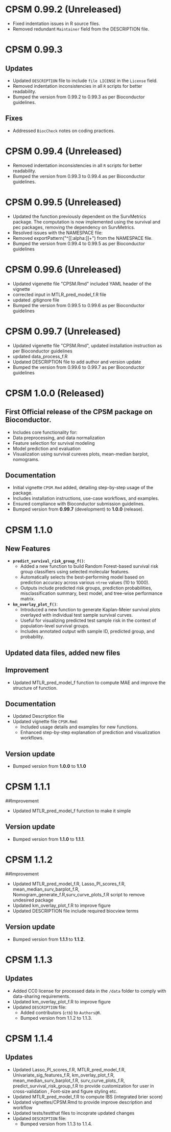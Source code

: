 # CPSM 0.99.2 (Unreleased)
- Fixed indentation issues in R source files.
- Removed redundant `Maintainer` field from the DESCRIPTION file.
# CPSM 0.99.3
## Updates
- Updated `DESCRIPTION` file to include `file LICENSE` in the `License` field.
- Removed indentation inconsistencies in all `R` scripts for better readability.
- Bumped the version from 0.99.2 to 0.99.3 as per Bioconductor guidelines.

## Fixes
- Addressed `BiocCheck` notes on coding practices.
# CPSM 0.99.4 (Unreleased)
- Removed indentation inconsistencies in all `R` scripts for better readability.
- Bumped the version from 0.99.3 to 0.99.4 as per Bioconductor guidelines.

# CPSM 0.99.5 (Unreleased)
- Updated the function previously dependent on the SurvMetrics package. The computation is now implemented using the survival and pec packages, removing the dependency on SurvMetrics.
- Resolved issues with the NAMESPACE file:
- Removed exportPattern("^[[:alpha:]]+") from the NAMESPACE file.
- Bumped the version from 0.99.4 to 0.99.5 as per Bioconductor guidelines

# CPSM 0.99.6 (Unreleased)
- Updated vigenette file "CPSM.Rmd" included YAML header of the vignette
- corrected input in MTLR_pred_model_f.R file
- updated .gitignore file
- Bumped the version from 0.99.5 to 0.99.6 as per Bioconductor guidelines

# CPSM 0.99.7 (Unreleased)
- Updated vigenette file "CPSM.Rmd", updated installation instruction as per Bioconductor guidelines
- updated data_process_f.R
- Updated DESCRIPTION  file to add author and version update
- Bumped the version from 0.99.6 to 0.99.7 as per Bioconductor guidelines

# CPSM 1.0.0 (Released)
## First Official release of the **CPSM** package on Bioconductor.
- Includes core functionality for:
- Data preprocessing, and data normalization
- Feature selection for survival modeling
- Model prediction and evaluation
- Visualization using survival cureves plots, mean-median barplot, nomograms.
## Documentation
- Initial vignette `CPSM.Rmd` added, detailing step-by-step usage of the package.
- Includes installation instructions, use-case workflows, and examples.
- Ensured compliance with Bioconductor submission guidelines.
- Bumped version from **0.99.7** (development) to **1.0.0** (release).

# CPSM 1.1.0 
## New Features
- **`predict_survival_risk_group_f()`**:
  - Added a new function to build Random Forest-based survival risk group classifiers using selected molecular features.
  - Automatically selects the best-performing model based on prediction accuracy across various `ntree` values (10 to 1000).
  - Outputs include predicted risk groups, prediction probabilities, misclassification summary, best model, and tree-wise performance matrix.
- **`km_overlay_plot_f()`**:
  - Introduced a new function to generate Kaplan-Meier survival plots overlayed with individual test sample survival curves.
  - Useful for visualizing predicted test sample risk in the context of population-level survival groups.
  - Includes annotated output with sample ID, predicted group, and probability.
## Updated data files, added new files
## Improvement
- Updated MTLR_pred_model_f function to compute MAE and improve the structure of function. 
## Documentation
- Updated Description file
- Updated vignette file `CPSM.Rmd`:
  - Included usage details and examples for new functions.
  - Enhanced step-by-step explanation of prediction and visualization workflows.
## Version update
- Bumped version from **1.0.0** to **1.1.0**

# CPSM 1.1.1
##Improvement
- Updated MTLR_pred_model_f function to make it simple
## Version update
- Bumped version from **1.1.0** to **1.1.1**.

# CPSM 1.1.2
##Improvement
- Updated MTLR_pred_model_f.R, Lasso_PI_scores_f.R, mean_median_surv_barplot_f.R, Nomogram_generate_f.R,surv_curve_plots_f.R script to remove undesired package
- Updated km_overlay_plot_f.R to improve figure 
- Updated DESCRIPTION file include required biocview terms
## Version update
- Bumped version from **1.1.1** to **1.1.2**.

# CPSM 1.1.3
## Updates
- Added CC0 license for processed data in the `/data` folder to comply with data-sharing requirements.
- Updated km_overlay_plot_f.R to improve figure
- Updated `DESCRIPTION` file:
  - Added contributors (`ctb`) to `Authors@R`.
  - Bumped version from 1.1.2 to 1.1.3.

# CPSM 1.1.4
## Updates
- Updated Lasso_PI_scores_f.R, MTLR_pred_model_f.R, Univariate_sig_features_f.R, km_overlay_plot_f.R, mean_median_surv_barplot_f.R, surv_curve_plots_f.R, predict_survival_risk_group_f.R  to provide customization for user  in cross-validation , Font-size and figure styling etc.
- Updated MTLR_pred_model_f.R to compute IBS (integrated brier score)
- Updated vignettes/CPSM.Rmd to provide improve description and workflow
- Updated tests/testthat files to incoprate updated changes
- Updated `DESCRIPTION` file:
  - Bumped version from 1.1.3 to 1.1.4.
